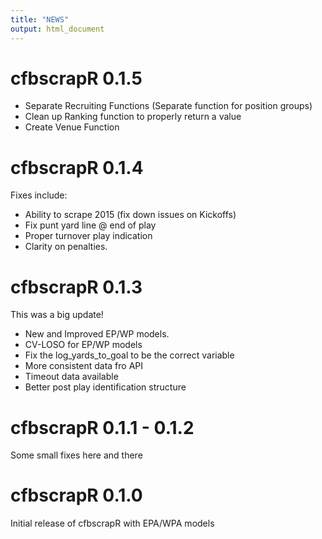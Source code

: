 ```yaml
---
title: "NEWS"
output: html_document
---
```


# cfbscrapR 0.1.5

- Separate Recruiting Functions (Separate function for position groups)
- Clean up Ranking function to properly return a value
- Create Venue Function

# cfbscrapR 0.1.4

Fixes include: 

- Ability to scrape 2015 (fix down issues on Kickoffs)
- Fix punt yard line @ end of play
- Proper turnover play indication
- Clarity on penalties. 

# cfbscrapR 0.1.3

This was a big update!

- New and Improved EP/WP models. 
- CV-LOSO for EP/WP models
- Fix the log_yards_to_goal to be the correct variable
- More consistent data fro API
- Timeout data available
- Better post play identification structure

# cfbscrapR 0.1.1 - 0.1.2

Some small fixes here and there

# cfbscrapR 0.1.0

Initial release of cfbscrapR with EPA/WPA models
